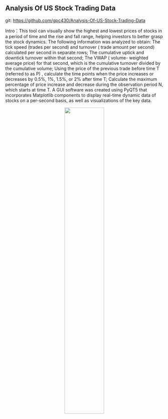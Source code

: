 ## Analysis Of US Stock Trading Data

git: https://github.com/gpc430/Analysis-Of-US-Stock-Trading-Data

Intro：This tool can visually show the highest and lowest prices of stocks in a period of time and the rise and fall range, helping investors to better grasp the stock dynamics. The following information was analyzed to obtain: The tick speed (trades per second) and turnover ( trade amount per second) calculated per second in separate rows;  The cumulative uptick and downtick turnover within that second;  The VWAP ( volume- weighted average price) for that second, which is the cumulative turnover divided by the cumulative volume;  Using the price of the previous trade before time T (referred to as P) , calculate the time points when the price increases or decreases by 0.5%, 1%, 1.5%, or 2% after time T;  Calculate the maximum percentage of price increase and decrease during the observation period N, which starts at time T. A GUI software was created using PyQT5 that incorporates Matplotlib components to display real-time dynamic data of stocks on a per-second basis, as well as visualizations of the key data.
<p align="center">
  <img src="/Jerry/assets/images/WechatIMG27.jpg" width="50%"/>
</p>
